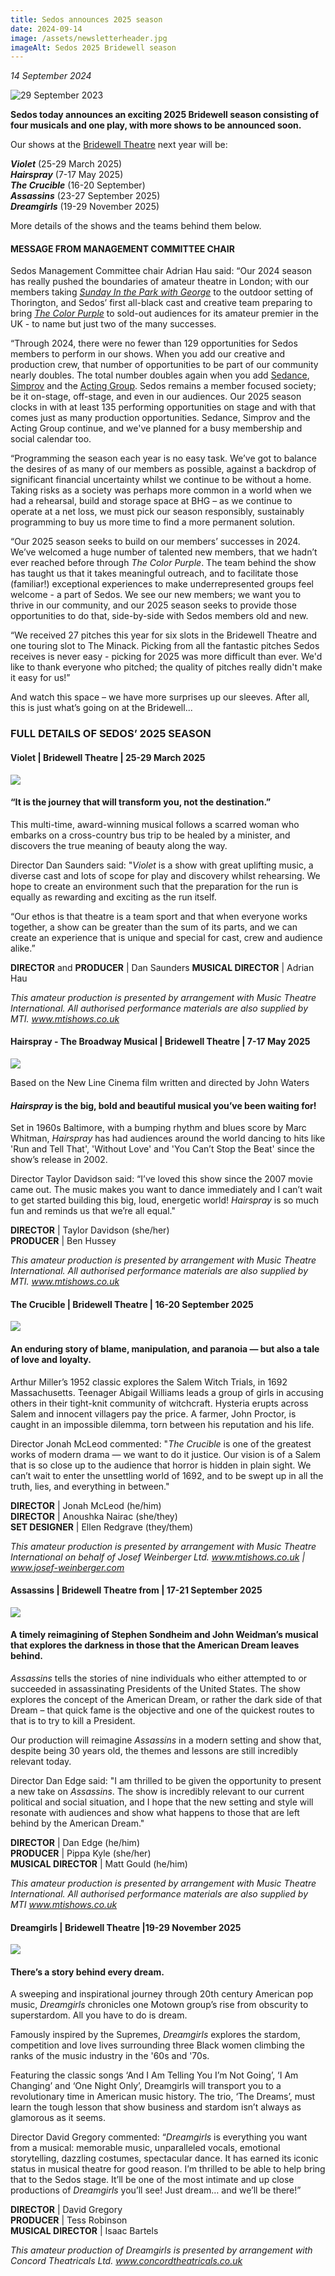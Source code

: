 ```yaml
---
title: Sedos announces 2025 season
date: 2024-09-14
image: /assets/newsletterheader.jpg
imageAlt: Sedos 2025 Bridewell season
---
```

*14 September 2024*

![29 September 2023](/assets/2025seasonannouncement.jpg)

**Sedos today announces an exciting 2025 Bridewell season consisting of four musicals and one play, with more shows to be announced soon.** 

Our shows at the [Bridewell Theatre](https://www.sedos.co.uk/venues/bridewell) next year will be:

***Violet*** (25-29 March 2025)\
***Hairspray*** (7-17 May 2025)\
***The Crucible*** (16-20 September)\
***Assassins*** (23-27 September 2025)\
***Dreamgirls*** (19-29 November 2025)

More details of the shows and the teams behind them below.

#### **M﻿ESSAGE FROM MANAGEMENT COMMITTEE CHAIR**

Sedos Management Committee chair Adrian Hau said: “Our 2024 season has really pushed the boundaries of amateur theatre in London; with our members taking *[Sunday In the Park with George](https://www.sedos.co.uk/shows/2024-sunday-in-the-park-with-george)* to the outdoor setting of Thorington, and Sedos’ first all-black cast and creative team preparing to bring *[The Color Purple](https://www.sedos.co.uk/shows/2024-the-color-purple)* to sold-out audiences for its amateur premier in the UK - to name but just two of the many successes.

“Through 2024, there were no fewer than 129 opportunities for Sedos members to perform in our shows. When you add our creative and production crew, that number of opportunities to be part of our community nearly doubles. The total number doubles again when you add [Sedance](https://www.sedos.co.uk/regular-events/sedance), [Simprov](https://www.sedos.co.uk/regular-events/simprov) and the [Acting Group](https://www.sedos.co.uk/regular-events/acting-group). Sedos remains a member focused society; be it on-stage, off-stage, and even in our audiences. Our 2025 season clocks in with at least 135 performing opportunities on stage and with that comes just as many production opportunities. Sedance, Simprov and the Acting Group continue, and we've planned for a busy membership and social calendar too. 

“Programming the season each year is no easy task. We’ve got to balance the desires of as many of our members as possible, against a backdrop of significant financial uncertainty whilst we continue to be without a home. Taking risks as a society was perhaps more common in a world when we had a rehearsal, build and storage space at BHG – as we continue to operate at a net loss, we must pick our season responsibly, sustainably programming to buy us more time to find a more permanent solution. 

“Our 2025 season seeks to build on our members’ successes in 2024. We’ve welcomed a huge number of talented new members, that we hadn’t ever reached before through *The Color Purple*. The team behind the show has taught us that it takes meaningful outreach, and to facilitate those (familiar!) exceptional experiences to make underrepresented groups feel welcome - a part of Sedos. We see our new members; we want you to thrive in our community, and our 2025 season seeks to provide those opportunities to do that, side-by-side with Sedos members old and new.

“We received 27 pitches this year for six slots in the Bridewell Theatre and one touring slot to The Minack. Picking from all the fantastic pitches Sedos receives is never easy - picking for 2025 was more difficult than ever. We'd like to thank everyone who pitched; the quality of pitches really didn't make it easy for us!”

And watch this space – we have more surprises up our sleeves. After all, this is just what’s going on at the Bridewell...

### **FULL DETAILS OF SEDOS’ 2025 SEASON**

#### Violet | Bridewell Theatre | 25-29 March 2025

![](/assets/sedos2025-viole-v2.jpg)

#### **“It is the journey that will transform you, not the destination.”**

This multi-time, award-winning musical follows a scarred woman who embarks on a cross-country bus trip to be healed by a minister, and discovers the true meaning of beauty along the way.

Director Dan Saunders said: "*Violet* is a show with great uplifting music, a diverse cast and lots of scope for play and discovery whilst rehearsing. We hope to create an environment such that the preparation for the run is equally as rewarding and exciting as the run itself. 

“Our ethos is that theatre is a team sport and that when everyone works together, a show can be greater than the sum of its parts, and we can create an experience that is unique and special for cast, crew and audience alike.”

**DIRECTOR** and **PRODUCER** | Dan Saunders
**MUSICAL DIRECTOR** | Adrian Hau

*This amateur production is presented by arrangement with Music Theatre International. All authorised performance materials are also supplied by MTI. www.mtishows.co.uk*

#### **Hairspray - The Broadway Musical | Bridewell Theatre | 7-17 May 2025**

![](/assets/sedos2025-hairspray-v2.jpg)

Based on the New Line Cinema film written and directed by John Waters

#### ***Hairspray* is the big, bold and beautiful musical you’ve been waiting for!**

Set in 1960s Baltimore, with a bumping rhythm and blues score by Marc Whitman, *Hairspray* has had audiences around the world dancing to hits like 'Run and Tell That', 'Without Love' and 'You Can’t Stop the Beat' since the show’s release in 2002.

Director Taylor Davidson said: “I’ve loved this show since the 2007 movie came out. The music makes you want to dance immediately and I can’t wait to get started building this big, loud, energetic world! *Hairspray* is so much fun and reminds us that we’re all equal."

**DIRECTOR** | Taylor Davidson (she/her)\
**PRODUCER** | Ben Hussey

*This amateur production is presented by arrangement with Music Theatre International. All authorised performance materials are also supplied by MTI. www.mtishows.co.uk*

#### The Crucible | Bridewell Theatre | 16-20 September 2025

![](/assets/sedos2025-crucible-v2.jpg)

#### **An enduring story of blame, manipulation, and paranoia — but also a tale of love and loyalty.**

Arthur Miller’s 1952 classic explores the Salem Witch Trials, in 1692 Massachusetts. Teenager Abigail Williams leads a group of girls in accusing others in their tight-knit community of witchcraft. Hysteria erupts across Salem and innocent villagers pay the price. A farmer, John Proctor, is caught in an impossible dilemma, torn between his reputation and his life. 

Director Jonah McLeod commented: "*The Crucible* is one of the greatest works of modern drama — we want to do it justice. Our vision is of a Salem that is so close up to the audience that horror is hidden in plain sight. We can’t wait to enter the unsettling world of 1692, and to be swept up in all the truth, lies, and everything in between."

**DIRECTOR** | Jonah McLeod (he/him)\
**DIRECTOR** | Anoushka Nairac (she/they)\
**SET DESIGNER** | Ellen Redgrave (they/them)

*This amateur production is presented by arrangement with Music Theatre International on behalf of Josef Weinberger Ltd. www.mtishows.co.uk | www.josef-weinberger.com*

#### Assassins | Bridewell Theatre from | 17-21 September 2025

![](/assets/sedos2025-assassins-v2.jpg)

#### **A timely reimagining of Stephen Sondheim and John Weidman’s musical that explores the darkness in those that the American Dream leaves behind.**

*Assassins* tells the stories of nine individuals who either attempted to or succeeded in assassinating Presidents of the United States. The show explores the concept of the American Dream, or rather the dark side of that Dream – that quick fame is the objective and one of the quickest routes to that is to try to kill a President. 

Our production will reimagine *Assassins* in a modern setting and show that, despite being 30 years old, the themes and lessons are still incredibly relevant today.

Director Dan Edge said: "I am thrilled to be given the opportunity to present a new take on *Assassins*. The show is incredibly relevant to our current political and social situation, and I hope that the new setting and style will resonate with audiences and show what happens to those that are left behind by the American Dream."

**DIRECTOR** | Dan Edge (he/him)\
**PRODUCER** | Pippa Kyle (she/her)\
**MUSICAL DIRECTOR** | Matt Gould (he/him)

*This amateur production is presented by arrangement with Music Theatre International. All authorised performance materials are also supplied by MTI www.mtishows.co.uk*

#### Dreamgirls | Bridewell Theatre |19-29 November 2025

![](/assets/sedos2025-dreamgirls-v2.jpg)

#### **There’s a story behind every dream.**

A sweeping and inspirational journey through 20th century American pop music, *Dreamgirls* chronicles one Motown group’s rise from obscurity to superstardom. All you have to do is dream.

Famously inspired by the Supremes, *Dreamgirls* explores the stardom, competition and love lives surrounding three Black women climbing the ranks of the music industry in the '60s and '70s. 

Featuring the classic songs ‘And I Am Telling You I’m Not Going’, ‘I Am Changing’ and ‘One Night Only’, Dreamgirls will transport you to a revolutionary time in American music history.  The trio, ‘The Dreams’, must learn the tough lesson that show business and stardom isn’t always as glamorous as it seems.

Director David Gregory commented: “*Dreamgirls* is everything you want from a musical: memorable music, unparalleled vocals, emotional storytelling, dazzling costumes, spectacular dance. It has earned its iconic status in musical theatre for good reason. I’m thrilled to be able to help bring that to the Sedos stage. It’ll be one of the most intimate and up close productions of *Dreamgirls* you’ll see! Just dream… and we’ll be there!”

**DIRECTOR** | David Gregory\
**PRODUCER** | Tess Robinson\
**MUSICAL DIRECTOR** | Isaac Bartels

*This amateur production of Dreamgirls is presented by arrangement with Concord Theatricals Ltd. www.concordtheatricals.co.uk*